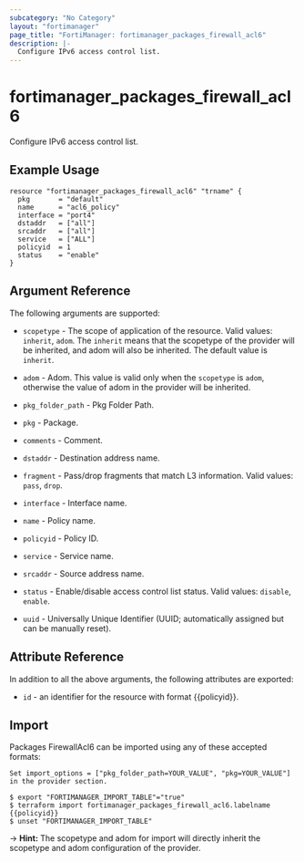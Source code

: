 ```yaml
---
subcategory: "No Category"
layout: "fortimanager"
page_title: "FortiManager: fortimanager_packages_firewall_acl6"
description: |-
  Configure IPv6 access control list.
---
```


# fortimanager_packages_firewall_acl6
Configure IPv6 access control list.

## Example Usage

```hcl
resource "fortimanager_packages_firewall_acl6" "trname" {
  pkg       = "default"
  name      = "acl6_policy"
  interface = "port4"
  dstaddr   = ["all"]
  srcaddr   = ["all"]
  service   = ["ALL"]
  policyid  = 1
  status    = "enable"
}
```

## Argument Reference


The following arguments are supported:

* `scopetype` - The scope of application of the resource. Valid values: `inherit`, `adom`. The `inherit` means that the scopetype of the provider will be inherited, and adom will also be inherited. The default value is `inherit`.
* `adom` - Adom. This value is valid only when the `scopetype` is `adom`, otherwise the value of adom in the provider will be inherited.
* `pkg_folder_path` - Pkg Folder Path.
* `pkg` - Package.

* `comments` - Comment.
* `dstaddr` - Destination address name.
* `fragment` - Pass/drop fragments that match L3 information. Valid values: `pass`, `drop`.

* `interface` - Interface name.
* `name` - Policy name.
* `policyid` - Policy ID.
* `service` - Service name.
* `srcaddr` - Source address name.
* `status` - Enable/disable access control list status. Valid values: `disable`, `enable`.

* `uuid` - Universally Unique Identifier (UUID; automatically assigned but can be manually reset).


## Attribute Reference

In addition to all the above arguments, the following attributes are exported:
* `id` - an identifier for the resource with format {{policyid}}.

## Import

Packages FirewallAcl6 can be imported using any of these accepted formats:
```
Set import_options = ["pkg_folder_path=YOUR_VALUE", "pkg=YOUR_VALUE"] in the provider section.

$ export "FORTIMANAGER_IMPORT_TABLE"="true"
$ terraform import fortimanager_packages_firewall_acl6.labelname {{policyid}}
$ unset "FORTIMANAGER_IMPORT_TABLE"
```
-> **Hint:** The scopetype and adom for import will directly inherit the scopetype and adom configuration of the provider.
